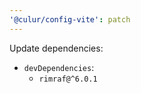 ```yaml
---
'@culur/config-vite': patch
---
```


Update dependencies:

- `devDependencies`:
  - `rimraf@^6.0.1`
